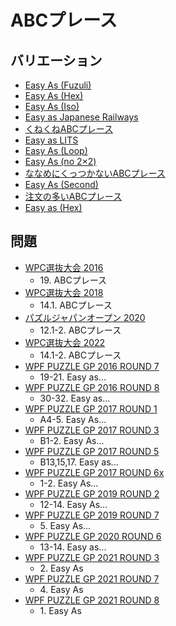 # ABCプレース

## バリエーション
- [Easy As (Fuzuli)](easyas-fuzuli.md)
- [Easy As (Hex)](easyas-hex.md)
- [Easy As (Iso)](easyas-iso.md)
- [Easy as Japanese Railways](easyas-japanese-railways.md)
- [くねくねABCプレース](easyas-kunekune.md)
- [Easy as LITS](easyas-lits.md)
- [Easy As (Loop)](easyas-loop.md)
- [Easy As (no 2×2)](easyas-no2x2.md)
- [ななめにくっつかないABCプレース](easyas-notouch.md)
- [Easy As (Second)](easyas-second.md)
- [注文の多いABCプレース](esayas-v1.md)
- [Easy as (Hex)](wasyas-hex.md)

## 問題
- [WPC選抜大会 2016](../questions/jwpc2016.md)
	- 19\. ABCプレース
- [WPC選抜大会 2018](../questions/jwpc2018.md)
	- 14.1. ABCプレース
- [パズルジャパンオープン 2020](../questions/jwpc2020.md)
	- 12.1-2. ABCプレース
- [WPC選抜大会 2022](../questions/jwpc2022.md)
	- 14.1-2. ABCプレース
- [WPF PUZZLE GP 2016 ROUND 7](../questions/wpfpgp2016-7.md)
	- 19-21. Easy as...
- [WPF PUZZLE GP 2016 ROUND 8](../questions/wpfpgp2016-8.md)
	- 30-32. Easy as...
- [WPF PUZZLE GP 2017 ROUND 1](../questions/wpfpgp2017-1.md)
	- A4-5. Easy As...
- [WPF PUZZLE GP 2017 ROUND 3](../questions/wpfpgp2017-3.md)
	- B1-2. Easy As...
- [WPF PUZZLE GP 2017 ROUND 5](../questions/wpfpgp2017-5.md)
	- B13,15,17. Easy as...
- [WPF PUZZLE GP 2017 ROUND 6x](../questions/wpfpgp2017-6x.md)
	- 1-2. Easy As...
- [WPF PUZZLE GP 2019 ROUND 2](../questions/wpfpgp2019-2.md)
	- 12-14. Easy As...
- [WPF PUZZLE GP 2019 ROUND 7](../questions/wpfpgp2019-7.md)
	- 5\. Easy As...
- [WPF PUZZLE GP 2020 ROUND 6](../questions/wpfpgp2020-6.md)
	- 13-14. Easy as...
- [WPF PUZZLE GP 2021 ROUND 3](../questions/wpfpgp2021-3.md)
	- 2\. Easy As
- [WPF PUZZLE GP 2021 ROUND 7](../questions/wpfpgp2021-7.md)
	- 4\. Easy As
- [WPF PUZZLE GP 2021 ROUND 8](../questions/wpfpgp2021-8.md)
	- 1\. Easy As
